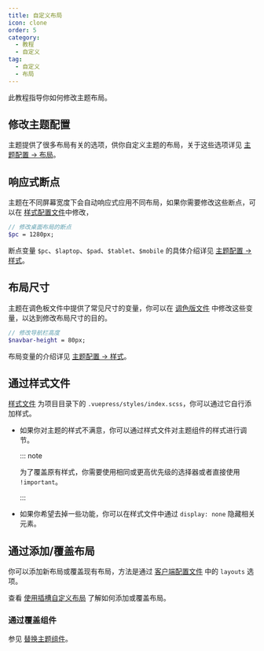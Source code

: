 ```yaml
---
title: 自定义布局
icon: clone
order: 5
category:
  - 教程
  - 自定义
tag:
  - 自定义
  - 布局
---
```


此教程指导你如何修改主题布局。

<!-- more -->

## 修改主题配置

主题提供了很多布局有关的选项，供你自定义主题的布局，关于这些选项详见 [主题配置 → 布局](../../config/theme/layout.md)。

## 响应式断点

主题在不同屏幕宽度下会自动响应式应用不同布局，如果你需要修改这些断点，可以在 [样式配置文件](../../config/style.md#configscss)中修改，

```scss title=".vuepress/styles/config.scss"
// 修改桌面布局的断点
$pc = 1280px;
```

断点变量 `$pc`、`$laptop`、`$pad`、`$tablet`、`$mobile` 的具体介绍详见 [主题配置 → 样式](../../config/style.md#configscss)。

## 布局尺寸

主题在调色板文件中提供了常见尺寸的变量，你可以在 [调色版文件](../../config/style.md#palettescss) 中修改这些变量，以达到修改布局尺寸的目的。

```scss title=".vuepress/styles/palette.scss"
// 修改导航栏高度
$navbar-height = 80px;
```

布局变量的介绍详见 [主题配置 → 样式](../../config/style.md#palettescss)。

## 通过样式文件

[样式文件](../../config/style.md#indexscss) 为项目目录下的 `.vuepress/styles/index.scss`，你可以通过它自行添加样式。

- 如果你对主题的样式不满意，你可以通过样式文件对主题组件的样式进行调节。

  ::: note

  为了覆盖原有样式，你需要使用相同或更高优先级的选择器或者直接使用 `!important`。

  :::

- 如果你希望去掉一些功能，你可以在样式文件中通过 `display: none` 隐藏相关元素。

## 通过添加/覆盖布局

你可以添加新布局或覆盖现有布局，方法是通过 [客户端配置文件](../../cookbook/vuepress/config.md#客户端配置文件) 中的 `layouts` 选项。

查看 [使用插槽自定义布局](slots.md) 了解如何添加或覆盖布局。

### 通过覆盖组件

参见 [替换主题组件](../advanced/replace.md)。
